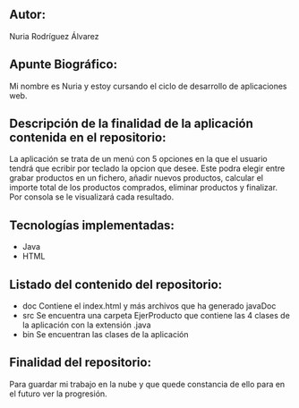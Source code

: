## Autor:
Nuria Rodríguez Álvarez

## Apunte Biográfico:
Mi nombre es Nuria y estoy cursando el ciclo de desarrollo de aplicaciones web.
## Descripción de la finalidad de la aplicación contenida en el repositorio:
La aplicación se trata de un menú con 5 opciones en la que el usuario tendrá que ecribir por teclado la opcion que desee. Este podra elegir entre
grabar productos en un fichero, añadir nuevos productos, calcular el importe total de los productos comprados, eliminar productos y finalizar.
Por consola se le visualizará cada resultado.

## Tecnologías implementadas: 
 * Java
 * HTML
 
## Listado del contenido del repositorio:
 * doc Contiene el index.html y más archivos que ha generado javaDoc
 * src Se encuentra una carpeta EjerProducto que contiene las 4 clases de la aplicación con la extensión .java
 * bin Se encuentran las clases de la aplicación
 
## Finalidad del repositorio:
Para guardar mi trabajo en la nube y que quede constancia de ello para en el futuro ver la progresión.
